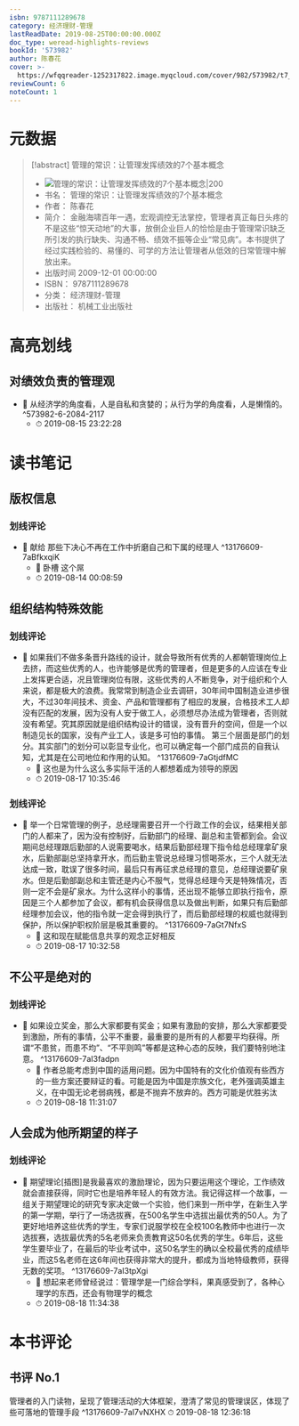 ```yaml
---
isbn: 9787111289678
category: 经济理财-管理
lastReadDate: 2019-08-25T00:00:00.000Z
doc_type: weread-highlights-reviews
bookId: '573982'
author: 陈春花
cover: >-
  https://wfqqreader-1252317822.image.myqcloud.com/cover/982/573982/t7_573982.jpg
reviewCount: 6
noteCount: 1
---
```

# 元数据
> [!abstract] 管理的常识：让管理发挥绩效的7个基本概念
> - ![ 管理的常识：让管理发挥绩效的7个基本概念|200](https://wfqqreader-1252317822.image.myqcloud.com/cover/982/573982/t7_573982.jpg)
> - 书名： 管理的常识：让管理发挥绩效的7个基本概念
> - 作者： 陈春花
> - 简介： 金融海啸百年一遇，宏观调控无法掌控，管理者真正每日头疼的不是这些“惊天动地”的大事，放倒企业巨人的恰恰是由于管理常识缺乏所引发的执行缺失、沟通不畅、绩效不振等企业“常见病”。本书提供了经过实践检验的、易懂的、可学的方法让管理者从低效的日常管理中解放出来。
> - 出版时间 2009-12-01 00:00:00
> - ISBN： 9787111289678
> - 分类： 经济理财-管理
> - 出版社： 机械工业出版社

# 高亮划线

## 对绩效负责的管理观


- 📌 从经济学的角度看，人是自私和贪婪的；从行为学的角度看，人是懒惰的。 ^573982-6-2084-2117
    - ⏱ 2019-08-15 23:22:28 
# 读书笔记

## 版权信息

### 划线评论
- 📌 献给
那些下决心不再在工作中折磨自己和下属的经理人  ^13176609-7aBfkxqiK
    - 💭 卧槽 这个屌
    - ⏱ 2019-08-14 00:08:59
   
## 组织结构特殊效能

### 划线评论
- 📌 如果我们不做多条晋升路线的设计，就会导致所有优秀的人都朝管理岗位上去挤，而这些优秀的人，也许能够是优秀的管理者，但是更多的人应该在专业上发挥更合适，况且管理岗位有限，这些优秀的人不断竞争，对于组织和个人来说，都是极大的浪费。我常常到制造企业去调研，30年间中国制造业进步很大，不过30年间技术、资金、产品和管理都有了相应的发展，合格技术工人却没有匹配的发展，因为没有人安于做工人，必须想尽办法成为管理者，否则就没有希望。究其原因就是组织结构设计的错误，没有晋升的空间，但是一个以制造见长的国家，没有产业工人，该是多可怕的事情。
第三个层面是部门的划分。其实部门的划分可以彰显专业化，也可以确定每一个部门成员的自我认知，尤其是在公司地位和作用的认知。  ^13176609-7aGtjdfMC
    - 💭 这也是为什么这么多实际干活的人都想着成为领导的原因
    - ⏱ 2019-08-17 10:35:46

### 划线评论
- 📌 举一个日常管理的例子，总经理需要召开一个行政工作的会议，结果相关部门的人都来了，因为没有控制好，后勤部门的经理、副总和主管都到会。会议期间总经理跟后勤部的人说需要喝水，结果后勤部经理下指令给总经理拿矿泉水，后勤部副总坚持拿开水，而后勤主管说总经理习惯喝茶水，三个人就无法达成一致，耽误了很多时间，最后只有再征求总经理的意见，总经理说要矿泉水。但是后勤部副总和主管还是内心不服气，觉得总经理今天是特殊情况，否则一定不会是矿泉水。为什么这样小的事情，还出现不能够立即执行指令，原因是三个人都参加了会议，都有机会获得信息以及做出判断，如果只有后勤部经理参加会议，他的指令就一定会得到执行了，而后勤部经理的权威也就得到保护，所以保护职权阶层是极其重要的。  ^13176609-7aGt7NfxS
    - 💭 这和现在赋能信息共享的观念正好相反
    - ⏱ 2019-08-17 10:32:58
   
## 不公平是绝对的

### 划线评论
- 📌 如果设立奖金，那么大家都要有奖金；如果有激励的安排，那么大家都要受到激励，所有的事情，公平不重要，最重要的是所有的人都要平均获得。所谓“不患贫，而患不均”、“不平则鸣”等都是这种心态的反映，我们要特别地注意。  ^13176609-7aI3fadpn
    - 💭 作者总能考虑到中国的适用问题。因为中国特有的文化价值观有些西方的一些方案还要辩证的看。可能是因为中国是宗族文化，老外强调英雄主义，在中国无论老弱病残，都是不抛弃不放弃的。西方可能是优胜劣汰
    - ⏱ 2019-08-18 11:31:07
   
## 人会成为他所期望的样子

### 划线评论
- 📌 期望理论[插图]是我最喜欢的激励理论，因为只要运用这个理论，工作绩效就会直接获得，同时它也是培养年轻人的有效方法。我记得这样一个故事，一组关于期望理论的研究专家决定做一个实验，他们来到一所中学，在新生入学的第一学期，举行了一场选拔赛，在500名学生中选拔出最优秀的50人。为了更好地培养这些优秀的学生，专家们说服学校在全校100名教师中也进行一次选拔赛，选拔最优秀的5名老师来负责教育这50名优秀的学生。6年后，这些学生要毕业了，在最后的毕业考试中，这50名学生的确以全校最优秀的成绩毕业，而这5名老师在这6年间也获得非常大的提升，都成为当地特级教师，获得无数的奖项。  ^13176609-7aI3tpXgi
    - 💭 想起来老师曾经说过：管理学是一门综合学科，果真感受到了，各种心理学的东西，还会有物理学的概念
    - ⏱ 2019-08-18 11:34:38
   
# 本书评论

## 书评 No.1 
管理者的入门读物，呈现了管理活动的大体框架，澄清了常见的管理误区，体现了些可落地的管理手段 ^13176609-7aI7vNXHX
⏱ 2019-08-18 12:36:18
